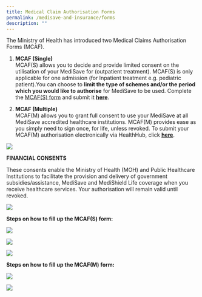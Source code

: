 ```yaml
---
title: Medical Claim Authorisation Forms
permalink: /medisave-and-insurance/forms
description: ""
---
```

The Ministry of Health has introduced two Medical Claims Authorisation Forms (MCAF).

1.  **MCAF (Single)**  
    MCAF(S) allows you to decide and provide limited consent on the utilisation of your MediSave for (outpatient treatment). MCAF(S) is only applicable for one admission (for Inpatient treatment e.g. pediatric patient).You can choose to **limit the type of schemes and/or the period which you would like to authorise** for MediSave to be used. Complete the [MCAF(S) form](https://www.kkh.com.sg/patient-care/patient-billing-services/Documents/mcaf-s-form.pdf) and submit it **[here](https://www.form.gov.sg/626b9e003e38710014b741f3)**.  
    
  
3.  **MCAF (Multiple)**  
    MCAF(M) allows you to grant full consent to use your MediSave at all MediSave accredited healthcare institutions. MCAF(M) provides ease as you simply need to sign once, for life, unless revoked. To submit your MCAF(M) authorisation electronically via HealthHub, click [**here**](https://eservices.healthhub.sg/PersonalHealth/FinancialConsent).

  

![](https://www.kkh.com.sg/patient-care/patient-billing-services/PublishingImages/mcaf-01.png)

**FINANCIAL CONSENTS**

These consents enable the Ministry of Health (MOH) and Public Healthcare Institutions to facilitate the provision and delivery of government subsidies/assistance, MediSave and MediShield Life coverage when you receive healthcare services. Your authorisation will remain valid until revoked.

![](https://www.kkh.com.sg/patient-care/patient-billing-services/PublishingImages/mcaf-02.png)

**Steps on how to fill up the MCAF(S) form:**

  

![](https://www.kkh.com.sg/patient-care/patient-billing-services/PublishingImages/mcaf-s-01.png)

![](https://www.kkh.com.sg/patient-care/patient-billing-services/PublishingImages/mcaf-s-02.png)

![](https://www.kkh.com.sg/patient-care/patient-billing-services/PublishingImages/mcaf-s-03.png)

  

**Steps on how to fill up the MCAF(M) form:**

  

![](https://www.kkh.com.sg/patient-care/patient-billing-services/PublishingImages/mcaf-m-01.png)

![](https://www.kkh.com.sg/patient-care/patient-billing-services/PublishingImages/mcaf-m-02.png)